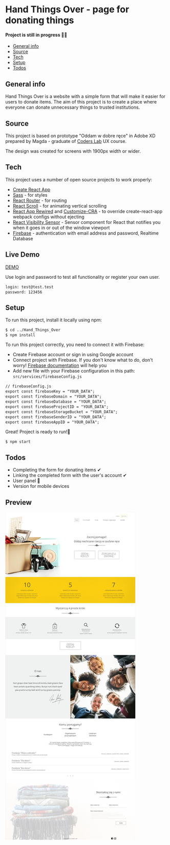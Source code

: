 # Hand Things Over - page for donating things
#### Project is still in progress 👩‍🔧
* [General info](#general-info)
* [Source](#source)
* [Tech](#tech)
* [Setup](#setup)
* [Todos](#todos)


## General info

Hand Things Over is a website with a simple form that will make it easier for users to donate items.
The aim of this project is to create a place where everyone can donate unnecessary things to trusted institutions.

## Source
This project is based on prototype "Oddam w dobre ręce" in Adobe XD prepared by Magda - graduate of [Coders Lab](https://coderslab.pl) UX course.

The design was created for screens with 1900px width or wider.

## Tech

This project uses a number of open source projects to work properly:

* [Create React App](https://github.com/facebook/create-react-app)
* [Sass](https://sass-lang.com/) - for styles
* [React Router](https://github.com/ReactTraining/react-router) - for routing
* [React Scroll](https://github.com/fisshy/react-scroll) -  for animating vertical scrolling
* [React App Rewired](https://github.com/timarney/react-app-rewired) and [Customize-CRA](https://github.com/arackaf/customize-cra) - to override create-react-app webpack configs without ejecting
* [React Visibility Sensor](https://github.com/joshwnj/react-visibility-sensor) - Sensor component for React that notifies you when it goes in or out of the window viewport
* [Firebase](https://firebase.google.com) - authentication with email address and password, Realtime Database

## Live Demo
[DEMO](https://dominikaozorkiewicz.github.io/Hand_Things_Over)

Use login and password to test all functionality or register your own user.

```
login: test@test.test
password: 123456
```

## Setup
To run this project, install it locally using npm:

```
$ cd ../Hand_Things_Over
$ npm install
```

To run this project correctly, you need to connect it with Firebase:
* Create Firebase account or sign in using Google account
* Connect project with Firebase. If you don't know what to do, don't worry! [Firebase documentation](https://firebase.google.com/docs) will help you
* Add new file with your Firebase configuration in this path: `src/services/firebaseConfig.js`

```
// firebaseConfig.js
export const firebaseKey = "YOUR_DATA";
export const firebaseDomain = "YOUR_DATA";
export const firebaseDatabase = "YOUR_DATA";
export const firebaseProjectID = "YOUR_DATA";
export const firebaseStorageBucket = "YOUR_DATA";
export const firebaseSenderID = "YOUR_DATA";
export const firebaseAppID = "YOUR_DATA";
```

Great! Project is ready to run!🚀
```
$ npm start
```

## Todos

 - Completing the form for donating items ✔
 - Linking the completed form with the user's account ✔
 - User panel 🔧
 - Version for mobile devices
 
 ## Preview
 
 ![Hand Things Over preview](preview/landing-page.png)
 


